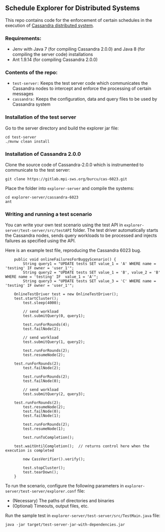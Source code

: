 ## Schedule Explorer for Distributed Systems

This repo contains code for the enforcement of certain schedules in the execution of [Cassandra distributed system](https://gitlab.mpi-sws.org/burcu/cas-6023). 


### Requirements:

- Jenv with Java 7 (for compiling Cassandra 2.0.0) and Java 8 (for compiling the server code) installations
- Ant 1.9.14 (for compiling Cassandra 2.0.0)

### Contents of the repo:
- ```test-server:``` Keeps the test server code which communicates the Cassandra nodes to intercept and enforce the processing of certain messages
- ```cassandra:``` Keeps the configuration, data and query files to be used by Cassandra system

### Installation of the test server 

Go to the server directory and build the explorer jar file:
 
```
cd test-server
./mvnw clean install
```

### Installation of Cassandra 2.0.0
Clone the source code of Cassandra-2.0.0 which is instrumented to communicate to the test server: 

```
git clone https://gitlab.mpi-sws.org/burcu/cas-6023.git
```

Place the folder into ```explorer-server``` and compile the systems:

```
cd explorer-server/cassandra-6023
ant
```

<!--
### Replaying a schedule in Cassandra:

Configure the following parameters in ```explorer-server/test-server/explorer.conf``` file:

- The paths of directories/binaries
- The schedule file to reproduce


Run the exploration server. The server automatically starts the Cassandra nodes and sends query workloads to be processed.

```
java -jar target/test-server-jar-with-dependencies.jar 
```

Some example schedule files can be found in ```explorer-server/test-server/schedules``` folder.
-->


### Writing and running  a test scenario

You can write your own test scenario using the test API in ```explorer-server/test-server/src/testAPI``` folder. The test driver automatically starts the Cassandra nodes,  sends query workloads to be processed and injects failures as specified using the API.

Here is an example test file, reproducing the Cassandra 6023 bug.


```
    public void onlineFailuresForBuggyScenario() {
    	String query1 = "UPDATE tests SET value_1 = 'A' WHERE name = 'testing' IF owner = 'user_1'";
    	String query2 = "UPDATE tests SET value_1 = 'B', value_2 = 'B' WHERE name = 'testing' IF  value_1 = 'A'";
    	String query3 = "UPDATE tests SET value_3 = 'C' WHERE name = 'testing' IF owner = 'user_1'";

	OnlineTestDriver test = new OnlineTestDriver();
	test.startCluster();
        test.sleep(4000);

        // send workload
        test.submitQuery(0, query1);

        test.runForRounds(4); 
        test.failNode(2);

        // send workload
        test.submitQuery(1, query2);

        test.runForRounds(2); 
        test.resumeNode(2);

	test.runForRounds(2); 
        test.failNode(2);

        test.runForRounds(2); 
        test.failNode(0);

        // send workload
        test.submitQuery(2, query3);

	test.runForRounds(2); 
        test.resumeNode(2);
        test.failNode(0);
        test.failNode(1);

        test.runForRounds(2); 
        test.resumeNode(1);

        test.runToCompletion();

	test.waitUntilCompletion();  // returns control here when the execution is completed 

        new CassVerifier().verify();

        test.stopCluster();
        test.tearDown();
    }
```

To run the scenario, configure the following parameters in ```explorer-server/test-server/explorer.conf``` file:

- (Necessary) The paths of directories and binaries
- (Optional) Timeouts, output files, etc.


Run the sample test in ```explorer-server/test-server/src/TestMain.java``` file:

```
java -jar target/test-server-jar-with-dependencies.jar 
```




